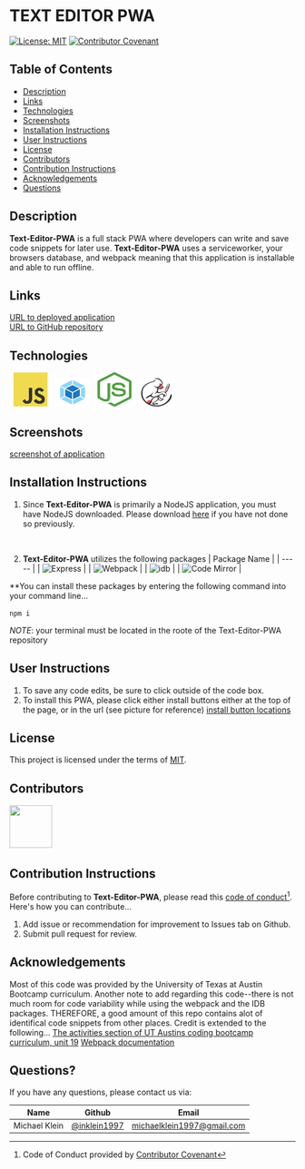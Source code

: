 # TEXT EDITOR PWA
[![License: MIT](https://img.shields.io/badge/License-MIT-yellow.svg)](https://opensource.org/licenses/MIT)
[![Contributor Covenant](https://img.shields.io/badge/Contributor%20Covenant-2.1-4baaaa.svg)](code_of_conduct.md)

## Table of Contents
- [Description](#Description)
- [Links](#Links)
- [Technologies](#Technologies)
- [Screenshots](#Screenshots)
- [Installation Instructions](#Installation-Instructions)
- [User Instructions](#User-Instructions)
- [License](#License)
- [Contributors](#Contributors)
- [Contribution Instructions](#Contribution-Instructions)
- [Acknowledgements](#Acknowledgements)
- [Questions](#Questions)

## Description

**Text-Editor-PWA** is a full stack PWA where developers can write and save code snippets for later use.  **Text-Editor-PWA** uses a serviceworker, your browsers database, and webpack meaning that this application is installable and able to run offline.

## Links
[URL to deployed application](https://jate-te-pwa.herokuapp.com/)<br>
[URL to GitHub repository](https://github.com/inklein1997/Text-Editor-PWA)

## Technologies
![Javascript logo](/Assets/images/javascript-logo.png)
![Webpack logo](/Assets/images/webpack-logo.png)
![NodeJS logo](/Assets/images/nodejs-logo.png)
![Code-Mirror logo](/Assets/images/code-mirror-logo.png)

## Screenshots
[screenshot of application](/Assets/images/application-screenshot.png)
## Installation Instructions

1. Since **Text-Editor-PWA** is primarily a NodeJS application, you must have NodeJS downloaded. Please download [here](https://nodejs.org/en/download/) if you have not done so previously.

<br>

2. **Text-Editor-PWA** utilizes the following packages
| Package Name |
| ----- |
| ![Express](https://www.npmjs.com/package/express) |
| ![Webpack](https://webpack.js.org/) |
| ![idb](https://www.npmjs.com/package/idb) |
| ![Code Mirror](https://www.npmjs.com/package/codemirror) |

**You can install these packages by entering the following command into your command line...

```
npm i
```

*NOTE*: your terminal must be located in the roote of the Text-Editor-PWA repository

## User Instructions
1. To save any code edits, be sure to click outside of the code box.
2. To install this PWA, please click either install buttons either at the top of the page, or in the url (see picture for reference)
[install button locations](/Assets/images/step1.png)

## License

This project is licensed under the terms of [MIT](https://opensource.org/licenses/MIT).

## Contributors

[<img src="https://avatars.githubusercontent.com/u/93157433?v=4" width="75" height="75">](https://github.com/inklein1997)

## Contribution Instructions

Before contributing to **Text-Editor-PWA**, please read this [code of conduct](code_of_conduct.md)[^1].<br>
Here's how you can contribute...
1. Add issue or recommendation for improvement to Issues tab on Github.
2. Submit pull request for review.

## Acknowledgements
Most of this code was provided by the University of Texas at Austin Bootcamp curriculum.  Another note to add regarding this code--there is not much room for code variability while using the webpack and the IDB packages.  THEREFORE, a good amount of this repo contains alot of identifical code snippets from other places.  Credit is extended to the following...
[The activities section of UT Austins coding bootcamp curriculum, unit 19](https://github.com/the-Coding-Boot-Camp-at-UT/UTA-VIRT-FSF-FT-12-2021-U-LOL/tree/main/19-PWA/01-Activities)
[Webpack documentation](https://webpack.js.org/concepts/)

## Questions?

If you have any questions, please contact us via:

| Name | Github | Email |
| ----------- | ----------- | ----------- |
| Michael Klein | [@inklein1997](https://github.com/inklein1997) | michaelklein1997@gmail.com |

[^1]: Code of Conduct provided by [Contributor Covenant](https://www.contributor-covenant.org/)
